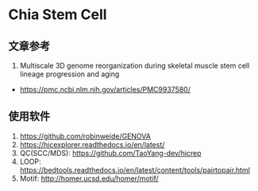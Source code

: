 # Chia Stem Cell
## 文章参考
1. Multiscale 3D genome reorganization during skeletal muscle stem cell lineage progression and aging
- https://pmc.ncbi.nlm.nih.gov/articles/PMC9937580/

## 使用软件
1. https://github.com/robinweide/GENOVA
2. https://hicexplorer.readthedocs.io/en/latest/
3. QC(SCC/MDS): https://github.com/TaoYang-dev/hicrep
4. LOOP: https://bedtools.readthedocs.io/en/latest/content/tools/pairtopair.html
5. Motif: http://homer.ucsd.edu/homer/motif/
